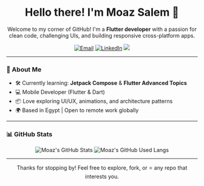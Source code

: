 <div align="center">

  #  Hello there! I'm Moaz Salem 👋

Welcome to my corner of GitHub! I'm a **Flutter developer** with a passion for clean code, challenging UIs, and building responsive cross-platform apps.

<a href="mailto:moaztalaat6@gmail.com"><img src="https://img.shields.io/badge/Email-D14836?style=for-the-badge&logo=gmail&logoColor=white" alt="Email"></a>
<a href="https://linkedin.com/in/moaztalaat"><img src="https://img.shields.io/badge/LinkedIn-0077B5?style=for-the-badge&logo=linkedin&logoColor=white" alt="LinkedIn"></a>
![](https://vbr.nathanchung.dev/badge?page_id==MoazSalemsBadge&lcolor=000&color=fff&style=for-the-badge&logo=Github&logoColor=ffffff&text=Page%20Viewers)

</div>

---

### 🚀 About Me
* 🛠 Currently learning: **Jetpack Compose** & **Flutter Advanced Topics**
* 💻 Mobile Developer (Flutter & Dart)
* 📦 Love exploring UI/UX, animations, and architecture patterns
* 🌍 Based in Egypt | Open to remote work globally

---

### 📊 GitHub Stats

<p align="center">
<img src="https://github-readme-stats.vercel.app/api?username=MoazSalem&show_icons=true&theme=graywhite&count_private=true" alt="Moaz's GitHub Stats">
<img src="https://github-readme-stats.vercel.app/api/top-langs/?username=MoazSalem&layout=compact&theme=graywhite" alt="Moaz's GitHub Used Langs">
</p>

---

<p align="center">
Thanks for stopping by! Feel free to explore, fork, or ⭐️ any repo that interests you.
</p>
